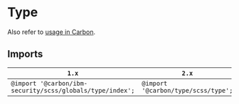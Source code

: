 # Type

Also refer to [usage in Carbon](https://github.com/carbon-design-system/carbon/tree/main/packages/type#usage).

## Imports

| `1.x`                                                     | `2.x`                               |
| --------------------------------------------------------- | ----------------------------------- |
| `@import '@carbon/ibm-security/scss/globals/type/index';` | `@import '@carbon/type/scss/type';` |
